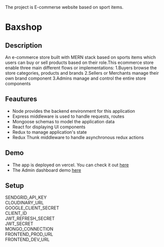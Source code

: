 The project is E-commerse website based on sport items.

# Baxshop



## Description

An e-commerce store built with MERN stack based on sports items which users can buy or sell products based on their role.This ecommerce store enable three main different flows or implementations:
1.Buyers browse the store categories, products and brands
2.Sellers or Merchants manage their own brand component
3.Admins manage and control the entire store components

## Feautures
* Node provides the backend environment for this application
* Express middleware is used to handle requests, routes
* Mongoose schemas to model the application data
* React for displaying UI components
* Redux to manage application's state
* Redux Thunk middleware to handle asynchronous redux actions

## Demo
* The app is deployed on vercel. You can check it out <a href='https://ecom-frontend-nu.vercel.app/'>here</a>
 * The Admin dashboard demo <a href=' https://user-images.githubusercontent.com/78537820/163835298-1e110a2b-90b4-45e8-873c-16cc1c630b23.mp4'>here</a>
## Setup
<Container >
  <div>
  SENDGRID_API_KEY
  </div>
  <div>
  CLOUDINARY_URL
  </div>
  <div>
  GOOGLE_CLIENT_SECRET
  </div>
  <div>
  CLIENT_ID
  </div>
    <div>
  JWT_REFRESH_SECRET
  </div>
   <div>
  JWT_SECRET
  </div>
   <div>
  MONGO_CONNECTION
  </div>
   <div>
  FRONTEND_PROD_URL
  </div>
   <div>
  FRONTEND_DEV_URL
  </div>
  </Container>


